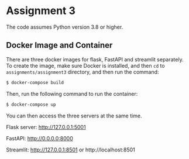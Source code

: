 # Assignment 3

The code assumes Python version 3.8 or higher.

## Docker Image and Container
There are three docker images for flask, FastAPI and streamlit separately. To create the image, make sure Docker is installed,
and then `cd` to `assignments/assignment3` directory, and then run the command:

```bash
$ docker-compose build
```

Then, run the following command to run the container:

```bash
$ docker-compose up
```

You can then access the three servers at the same time.

Flask server: http://127.0.0.1:5001 

FastAPI: http://0.0.0.0:8000

Streamlit: http://127.0.0.1:8501 or http://localhost:8501

